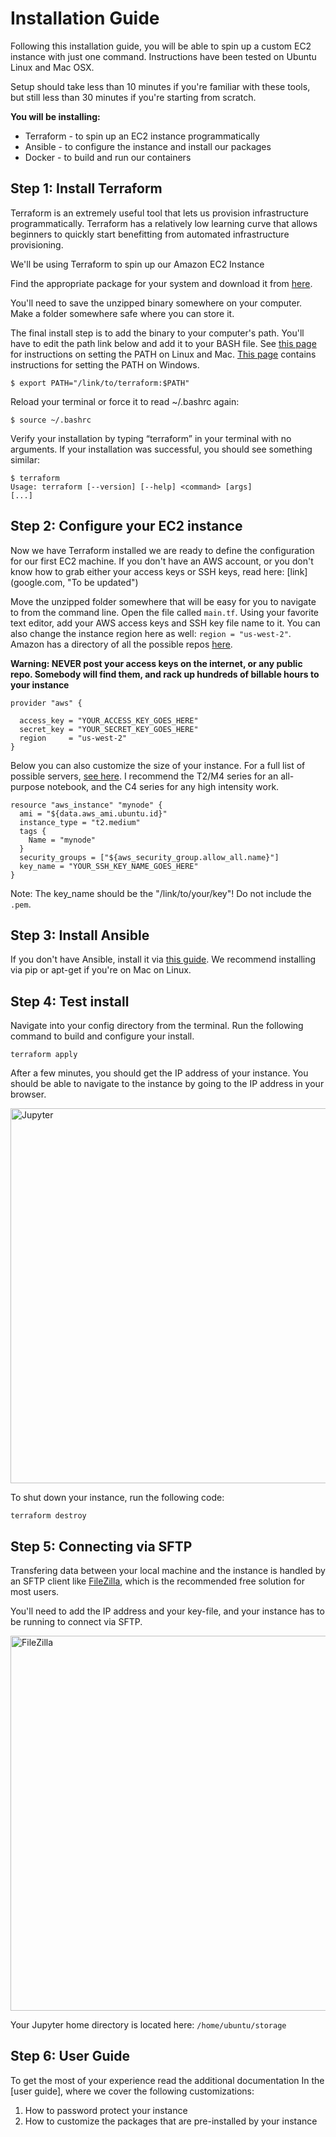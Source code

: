 # Installation Guide

Following this installation guide, you will be able to spin up a custom EC2 instance with just one command.  Instructions have been tested on Ubuntu Linux and Mac OSX.  

Setup should take less than 10 minutes if you're familiar with these tools, but still less than 30 minutes if you're starting from scratch. 

**You will be installing:**
- Terraform - to spin up an EC2 instance programmatically 
- Ansible - to configure the instance and install our packages
- Docker - to build and run our containers

## Step 1: Install Terraform

Terraform is an extremely useful tool that lets us provision infrastructure programmatically. Terraform has a relatively low learning curve that allows beginners to quickly start benefitting from automated infrastructure provisioning. 

We'll be using Terraform to spin up our Amazon EC2 Instance

Find the appropriate package for your system and download it from [here](https://www.terraform.io/intro/getting-started/install.html).

You'll need to save the unzipped binary somewhere on your computer. Make a folder somewhere safe where you can store it. 

The final install step is to add the binary to your computer's path.  You'll have to edit the path link below and add it to your BASH file.  See [this page](https://stackoverflow.com/questions/14637979/how-to-permanently-set-path-on-linux) for instructions on setting the PATH on Linux and Mac. [This page](https://stackoverflow.com/questions/1618280/where-can-i-set-path-to-make-exe-on-windows) contains instructions for setting the PATH on Windows.

```
$ export PATH="/link/to/terraform:$PATH"
```

Reload your terminal or force it to read ~/.bashrc again:

```
$ source ~/.bashrc
```

Verify your installation by typing “terraform” in your terminal with no arguments. If your installation was successful, you should see something similar:
```
$ terraform 
Usage: terraform [--version] [--help] <command> [args]
[...]
```

## Step 2: Configure your EC2 instance

Now we have Terraform installed we are ready to define the configuration for our first EC2 machine. If you don't have an AWS account, or you don't know how to grab either your access keys or SSH keys, read here: [link] (google.com, "To be updated")

Move the unzipped folder somewhere that will be easy for you to navigate to from the command line.  Open the file called ```main.tf```.  Using your favorite text editor, add your AWS access keys and SSH key file name to it. You can also change the instance region here as well: ```region = "us-west-2"```.  Amazon has a directory of all the possible repos [here](http://docs.aws.amazon.com/AWSEC2/latest/UserGuide/using-regions-availability-zones.html#concepts-available-regions).

**Warning: NEVER post your access keys on the internet, or any public repo. Somebody will find them, and rack up hundreds of billable hours to your instance**

```
provider "aws" {

  access_key = "YOUR_ACCESS_KEY_GOES_HERE"
  secret_key = "YOUR_SECRET_KEY_GOES_HERE"
  region     = "us-west-2"
}
```

Below you can also customize the size of your instance.  For a full list of possible servers, [see here](https://aws.amazon.com/ec2/instance-types/ "Instance sizes").  I recommend the T2/M4 series for an all-purpose notebook, and the C4 series for any high intensity work.  

```
resource "aws_instance" "mynode" {
  ami = "${data.aws_ami.ubuntu.id}"
  instance_type = "t2.medium"
  tags {
    Name = "mynode"
  }
  security_groups = ["${aws_security_group.allow_all.name}"]
  key_name = "YOUR_SSH_KEY_NAME_GOES_HERE"
}
```
Note: The key_name should be the "/link/to/your/key"! Do not include the ```.pem```.

## Step 3: Install Ansible

If you don't have Ansible, install it via [this guide](http://docs.ansible.com/ansible/latest/intro_installation.html#installation).  We recommend installing via pip or apt-get if you're on Mac on Linux. 

## Step 4: Test install

Navigate into your config directory from the terminal.  Run the following command to build and configure your install.
```
terraform apply
```
After a few minutes, you should get the IP address of your instance.  You should be able to navigate to the instance by going to the IP address in your browser.

<img src="https://image.ibb.co/dS5sB5/Screen_Shot_2017_09_18_at_1_23_06_PM.png" alt="Jupyter" width="600">

To shut down your instance, run the following code:
```
terraform destroy
```

## Step 5: Connecting via SFTP

Transfering data between your local machine and the instance is handled by an SFTP client like [FileZilla](https://filezilla-project.org/), which is the recommended free solution for most users.

You'll need to add the IP address and your key-file, and your instance has to be running to connect via SFTP.

<img src="https://image.ibb.co/fseNdk/Screen_Shot_2017_09_18_at_1_07_22_PM.png" alt="FileZilla" width="600">

Your Jupyter home directory is located here: ```/home/ubuntu/storage```


## Step 6: User Guide

To get the most of your experience read the additional documentation In the [user guide], where we cover the following customizations:

1. How to password protect your instance
2. How to customize the packages that are pre-installed by your instance  
